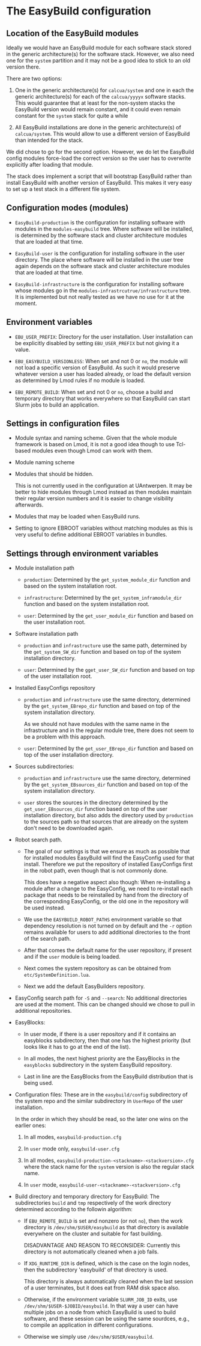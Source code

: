 # The EasyBuild configuration


## Location of the EasyBuild modules

Ideally we would have an EasyBuild module for each software stack stored in the generic 
architecture(s) for the software stack. However, we also need one for the `system` partition
and it may not be a good idea to stick to an old version there.

There are two options:

1.  One in the generic architecture(s) for `calcua/system` and one in each the generic
    architecture(s) for each of the `calcua/yyyyx` software stacks. This would guarantee
    that at least for the non-system stacks the EasyBuild version would remain constant,
    and it could even remain constant for the `system` stack for quite a while

2.  All EasyBuild installations are done in the generic architecture(s) of `calcua/system`.
    This would allow to use a different version of EasyBuild than intended for the stack.

We did chose to go for the second option. However, we do let the EasyBuild config modules
force-load the correct version so the user has to overwrite explicitly after loading that
module.

The stack does implement a script that will bootstrap EasyBuild rather than install
EasyBuild with another version of EasyBuild. This makes it very easy to set up a 
test stack in a different file system.


## Configuration modes (modules)

-   `EasyBuild-production` is the configuration for installing software with modules 
    in the `modules-easybuild` tree. Where software will be installed, is determined
    by the software stack and cluster architecture modules that are loaded at that
    time.

-   `EasyBuild-user` is the configuration for installing software in the user
    directory. The place where software will be installed in the user tree again
    depends on the software stack and cluster architecture modules that are 
    loaded at that time.

-   `EasyBuild-infrastructure` is the configuration for installing software whose
    modules go in the `modules-infrastrcutrue/infrastructure` tree. It is implemented
    but not really tested as we have no use for it at the moment.


## Environment variables

-   `EBU_USER_PREFIX`: Directory for the user installation. User installation can be
    explicitly disabled by setting `EBU_USER_PREFIX` but not giving it a value.

-   `EBU_EASYBUILD_VERSIONLESS`: When set and not 0 or `no`, the module will not load a
    specific version of EasyBuild. As such it would preserve whatever version a user has
    loaded already, or load the default version as determined by Lmod rules if no module
    is loaded.

-   `EBU_REMOTE_BUILD`: When set and not 0 or `no`, choose a build and temporary directory
    that works everywhere so that EasyBuild can start Slurm jobs to build an application.


## Settings in configuration files

-   Module syntax and naming scheme. Given that the whole module framework is based on Lmod, 
    it is not a good idea though to use Tcl-based modules even though Lmod can work with them.

-   Module naming scheme

-   Modules that should be hidden.

    This is not currently used in the configuration at UAntwerpen. It may be better to hide modules
    through Lmod instead as then modules maintain their regular version numbers and it is easier
    to change visibility afterwards.

-   Modules that may be loaded when EasyBuild runs.

-   Setting to ignore EBROOT variables without matching modules as this is very useful to define
    additional EBROOT variables in bundles.


## Settings through environment variables

-   Module installation path

    -   `production`: Determined by the `get_system_module_dir` function and based on 
        the system installation root.

    -   `infrastructure`: Determined by the `get_system_inframodule_dir` function and based
        on the system installation root.

    -   `user`: Determined by the `get_user_module_dir` function and based on 
        the user installation root.

-   Software installation path

    -   `production` and `infrastructure` use the same path, determined by the 
        `get_system_SW_dir` function and based on top of the system installation directory.

    -   `user`: Determined by the `gget_user_SW_dir` function and based on top of
        the user installation root.

-   Installed EasyConfigs repository

    -   `production` and `infrastructure` use the same directory, determined by the
        `get_system_EBrepo_dir` function and based on top of the system installation
        directory.

        As we should not have modules with the same name in the infrastructure and in
        the regular module tree, there does not seem to be a problem with this approach.

    -   `user`: Determined by the `get_user_EBrepo_dir` function and based on top
        of the user installation directory.

-   Sources subdirectories:

    -   `production` and `infrastructure` use the same directory, determined by the
        `get_system_EBsources_dir` function and based on top of the system installation
        directory.

    -   `user` stores the sources in the directory determined by the `get_user_EBsources_dir`
        function based on top of the user installation directory, but also adds the directory
        used by `production` to the sources path so that sources that are already on the
        system don't need to be downloaded again.
    
-   Robot search path.

    -   The goal of our settings is that we ensure as much as possible that for installed modules
        EasyBuild will find the EasyConfig used for that install. Therefore we put the repository
        of installed EasyConfigs first in the robot path, even though that is not commonly done.

        This does have a negative aspect also though: When re-installing a module after a change
        to the EasyConfig, we need to re-install each package that needs to be reinstalled by hand 
        from the directory of the corresponding EasyConfig, or the old one in the repository will be
        used instead.

    -   We use the `EASYBUILD_ROBOT_PATHS` environment variable so that dependency resolution is
        not turned on by default and the `-r` option remains available for users to add additional
        directories to the front of the search path.

    -   After that comes the default name for the user repository, if present and if the `user`
        module is being loaded.

    -   Next comes the system repository as can be obtained from `etc/SystemDefinition.lua`.

    -   Next we add the default EasyBuilders repository.

-   EasyConfig search path for `-S` and `--search`: No additional directories are used at the moment. 
    This can be changed should we chose to pull in additional repositories.

-   EasyBlocks:

    -   In user mode, if there is a user repository and if it contains an easyblocks subdirectory, then
        that one has the highest priority (but looks like it has to go at the end of the list).

    -   In all modes, the next highest priority are the EasyBlocks in the `easyblocks` subdirectory in the
        system EasyBuild repository.

    -   Last in line are the EasyBlocks from the EasyBuild distribution that is being used.

-   Configuration files: These are in the `easybuild/config` subdirectory of the system repo and the similar
    subdirectory in `UserRepo` of the user installation.

    In the order in which they should be read, so the later one wins on the earlier ones:

    1.  In all modes, `easybuild-production.cfg`

    2.  In `user` mode only, `easybuild-user.cfg`

    3.  In all modes, `easybuild-production-<stackname>-<stackversion>.cfg` where the stack name for the `system`
        version is also the regular stack name.

    4.  In `user` mode, `easybuild-user-<stackname>-<stackversion>.cfg` 


-   Build directory and temporary directory for EasyBuild: The subdirectories `build` and 
    `tmp` respectively of the work directory determined according to the followin algorithm:

    -   If `EBU_REMOTE_BUILD` is set and nonzero (or not `no`), then the work directory is
        `/dev/shm/$USER/easybuild` as that directory is available everywhere on the cluster and
        suitable for fast building.

        DISADVANTAGE AND REASON TO RECONSIDER: Currently this directory is not automatically cleaned
        when a job fails.

    -   If `XDG_RUNTIME_DIR` is defined, which is the case on the login nodes, then the 
        subdirectory 'easybuild' of that directory is used.

        This directory is always automatically cleaned when the last session of a user terminates,
        but it does eat from RAM disk space also.

    -   Otherwise, if the environment variable `SLURM_JOB_ID` exits, 
        use `/dev/shm/$USER-$JOBID/easybuild`. In that way a user can have multiple jobs on a node
        from which EasyBuild is used to build software, and these session can be using the same
        sourdces, e.g., to compile an application in different configurations. 

    -   Otherwise we simply use `/dev/shm/$USER/easybuild`.

